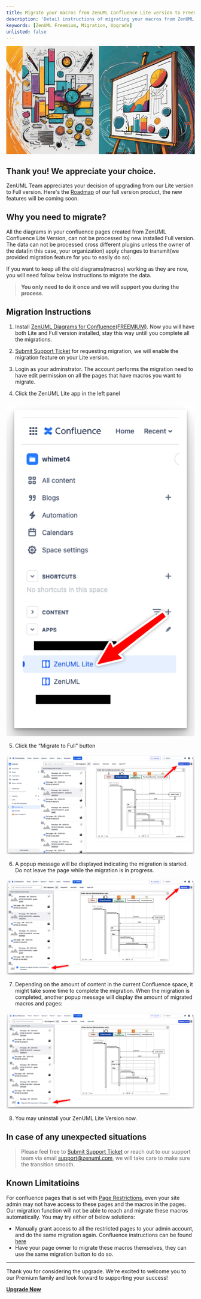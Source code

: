 ```yaml
---
title: Migrate your macros from ZenUML Confluence Lite version to Freemium(Full) version
description: 'Detail instructions of migrating your macros from ZenUML Confluence Lite version to Freemium(Full) version.'
keywords: [ZenUML Freemium, Migration, Upgrade]
unlisted: false
---
```


![](../../static/img/pages/upgrade-og.jpeg)

## Thank you! We appreciate your choice.

ZenUML Team appreciates your decision of upgrading from our Lite version to Full version. Here's the [Roadmap](https://zenuml.com/roadmap) of our full version product, the new features will be coming soon.

## **Why you need to migrate?**

All the diagrams in your confluence pages created from ZenUML Confluence Lite Version, can not be processed by new installed Full version. The data can not be processed cross different plugins unless the owner of the data(in this case, your organization) apply changes to transmit(we provided migration feature for you to easily do so).

If you want to keep all the old diagrams(macros) working as they are now, you will need follow below instructions to migrate the data.

> **You only need to do it once and we will support you during the process**.

## **Migration Instructions**

1. Install [ZenUML Diagrams for Confluence(FREEMIUM)](https://marketplace.atlassian.com/apps/1218380/zenuml-diagrams-for-confluence-freemium?tab=overview&hosting=cloud). Now you will have both Lite and Full version installed, stay this way untill you complete all the migrations.

2. [Submit Support Ticket](https://zenuml.atlassian.net/servicedesk) for requesting migration, we will enable the migration feature on your Lite version.

3. Login as your adminstrator. The account performs the migration need to have edit permission on all the pages that have macros you want to migrate.
4. Click the ZenUML Lite app in the left panel

![zen-img-pct-small](../../static/img/pages/upgrade-lite-button.png)

5. Click the “Migrate to Full” button

![](../../static/img/pages/upgrade-migrate-to-full.png)

6. A popup message will be displayed indicating the migration is started. Do not leave the page while the migration is in progress.

![](../../static/img/pages/upgrade-started.png)

7. Depending on the amount of content in the current Confluence space, it might take some time to complete the migration. When the migration is completed, another popup message will display the amount of migrated macros and pages:

![](../../static/img/pages/upgrade-done.png)

8. You may uninstall your ZenUML Lite Version now.

## **In case of any unexpected situations**

> Please feel free to [Submit Support Ticket](https://zenuml.atlassian.net/servicedesk) or reach out to our support team via email support@zenuml.com, we will take care to make sure the transition smooth.

## **Known Limitatioins**

For confluence pages that is set with [Page Restrictions](https://confluence.atlassian.com/doc/page-restrictions-139414.html), even your site admin may not have access to these pages and the macros in the pages. Our migration function will not be able to reach and migrate these macros automatically. You may try either of below solutions:

- Manually grant access to all the restricted pages to your admin account, and do the same migration again. Confluence instructions can be found [here](https://confluence.atlassian.com/doc/page-restrictions-139414.html)
- Have your page owner to migrate these macros themselves, they can use the same migration button to do so.

---

Thank you for considering the upgrade. We're excited to welcome you to our Premium family and look forward to supporting your success!

[**Upgrade Now**](https://marketplace.atlassian.com/apps/1218380/zenuml-diagrams-for-confluence-freemium?tab=overview&hosting=cloud)
